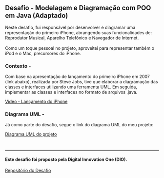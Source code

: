 ## Desafio - Modelagem e Diagramação com POO em Java (Adaptado)

Neste desafio, fui responsável por desenvolver e diagramar uma representação do primeiro iPhone, abrangendo suas funcionalidades de: Reprodutor Musical, Aparelho Telefônico e Navegador de Internet.
</br></br>
Como um toque pessoal no projeto, aproveitei para representar também o iPod e o Mac, precursores do iPhone.

### Contexto -
Com base na apresentação de lançamento do primeiro iPhone em 2007 (link abaixo), realizada por Steve Jobs, tive que elaborar a diagramação das classes e interfaces utilizando uma ferramenta UML. Em seguida, implementar as classes e interfaces no formato de arquivos .java.

[Vídeo - Lançamento do iPhone](https://www.youtube.com/watch?v=9ou608QQRq8)

### Diagrama UML -

Já como parte do desafio, segue o link do diagrama UML do meu projeto:

[Diagrama UML do projeto](https://github.com/kryptokall/desafio-modelagem-iphone/blob/main/src/diagram/diagrama.md)

</br>

---

#### Este desafio foi proposto pela Digital Innovation One (DIO).

[Repositório do Desafio](https://github.com/digitalinnovationone/trilha-java-basico/tree/main/desafios/poo)
